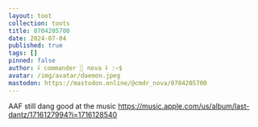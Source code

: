 ```yaml
---
layout: toot
collection: toots
title: 0704205700
date: 2024-07-04
published: true
tags: []
pinned: false
author: ⸸ commander ░ nova ⸸ :~$
avatar: /img/avatar/daemon.jpeg
mastodon: https://mastodon.online/@cmdr_nova/0704205700
---
```


AAF still dang good at the music https://music.apple.com/us/album/last-dantz/1716127994?i=1716128540
